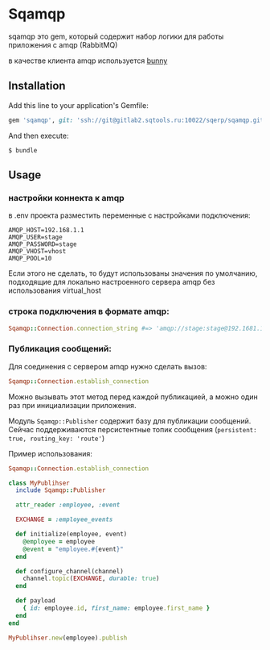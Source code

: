 # Sqamqp

sqamqp это gem, который содержит набор логики для работы приложения с amqp (RabbitMQ) 

в качестве клиента amqp используется [bunny](https://github.com/ruby-amqp/bunny)

## Installation

Add this line to your application's Gemfile:

```ruby
gem 'sqamqp', git: 'ssh://git@gitlab2.sqtools.ru:10022/sqerp/sqamqp.git'
```

And then execute:

    $ bundle

## Usage

### настройки коннекта к amqp

в .env проекта разместить переменные с настройками подключения: 

```
AMQP_HOST=192.168.1.1
AMQP_USER=stage
AMQP_PASSWORD=stage
AMQP_VHOST=vhost
AMQP_POOL=10
```

Если этого не сделать, то будут использованы значения по умолчанию, подходящие для локально настроенного сервера amqp без использования virtual_host

### строка подключения в формате amqp:

```ruby
Sqamqp::Connection.connection_string #=> 'amqp://stage:stage@192.1681.1/vhost'
```


###  Публикация сообщений: 

Для соединения с сервером amqp нужно сделать вызов: 

```ruby
Sqamqp::Connection.establish_connection
```

Можно вызывать этот метод перед каждой публикацией, а можно один раз при инициализации приложения.

Модуль  `Sqamqp::Publisher` содержит базу для публикации сообщений. Сейчас поддерживаются персистентные топик сообщения (`persistent: true, routing_key: 'route'`)

Пример использования: 

```ruby
Sqamqp::Connection.establish_connection

class MyPublihser
  include Sqamqp::Publisher

  attr_reader :employee, :event

  EXCHANGE = :employee_events

  def initialize(employee, event)
    @employee = employee
    @event = "employee.#{event}"
  end

  def configure_channel(channel)
    channel.topic(EXCHANGE, durable: true)
  end

  def payload
    { id: employee.id, first_name: employee.first_name }
  end
end

MyPublihser.new(employee).publish
```

